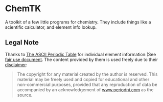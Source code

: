 # ChemTK

A toolkit of a few little programs for chemistry.
They include things like a scientific calculator, and element info lookup.

## Legal Note

Thanks to [The ASCII Periodic Table](http://ascii.periodni.com/index.html) for
individual element information (See [fair use
document](doc/legal/fair_use_periodni.pdf). The content provided by them is used
freely due to their [disclaimer](http://www.periodni.com/disclaimer.html):

> The copyright for any material created by the author is reserved.
> This material may be freely used and copied for educational and other
> non-commercial purposes, provided that any reproduction of data be accompanied
> by an acknowledgement of www.periodni.com as the source.

